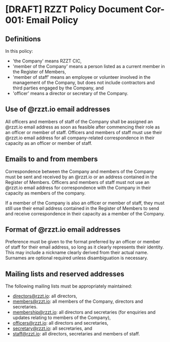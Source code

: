 # [DRAFT] RZZT Policy Document Cor-001: Email Policy

## Definitions

In this policy:

- 'the Company' means RZZT CIC,
- 'member of the Company' means a person listed as a current member in the Register of Members,
- 'member of staff' means an employee or volunteer involved in the management of the Company, but does not include contractors and third parties engaged by the Company, and
- 'officer' means a director or secretary of the Company.

## Use of @rzzt.io email addresses

All officers and members of staff of the Company shall be assigned an @rzzt.io email address as soon as feasible after commencing their role as an officer or member of staff. Officers and members of staff must use their @rzzt.io email address for all company-related correspondence in their capacity as an officer or member of staff.

## Emails to and from members

Correspondence between the Company and members of the Company must be sent and received by an @rzzt.io or an address contained in the Register of Members. Officers and members of staff must not use an @rzzt.io email address for correspondence with the Company in their capacity as members of the company.

If a member of the Company is also an officer or member of staff, they must still use their email address contained in the Register of Members to send and receive correspondence in their capacity as a member of the Company.

## Format of @rzzt.io email addresses

Preference must be given to the format preferred by an officer or member of staff for their email address, so long as it clearly represents their identity. This may include a nickname clearly derived from their actual name. Surnames are optional required unless disambiguation is necessary.

## Mailing lists and reserved addresses

The following mailing lists must be appropriately maintained:

- directors@rzzt.io: all directors,
- members@rzzt.io: all members of the Company, directors and secretaries.
- membership@rzzt.io: all directors and secretaries (for enquiries and updates relating to members of the Company),
- officers@rzzt.io: all directors and secretaries,
- secretary@rzzt.io: all secretaries, and
- staff@rzzt.io: all directors, secretaries and members of staff.
